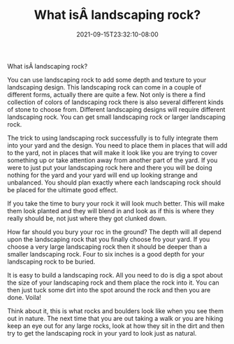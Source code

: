 ﻿---
title: "What isÂ landscaping rock?"
date: 2021-09-15T23:32:10-08:00
description: "Landscaping Tips for Web Success"
featured_image: "/images/Landscaping.jpg"
tags: ["Landscaping"]
---

What isÂ landscaping rock? 

You can use landscaping rock to add some depth and texture to your landscaping design. This landscaping rock can come in a couple of different forms, actually there are quite a few. Not only is there a find collection of colors of landscaping rock there is also several different kinds of stone to choose from. Different landscaping designs will require different landscaping rock. You can get small landscaping rock or larger landscaping rock. 

The trick to using landscaping rock successfully is to fully integrate them into your yard and the design. You need to place them in places that will add to the yard, not in places that will make it look like you are trying to cover something up or take attention away from another part of the yard. If you were to just put your landscaping rock here and there you will be doing nothing for the yard and your yard will end up looking strange and unbalanced. You should plan exactly where each landscaping rock should be placed for the ultimate good effect. 

If you take the time to bury your rock it will look much better. This will make them look planted and they will blend in and look as if this is where they really should be, not just where they got clunked down. 

How far should you bury your roc in the ground? The depth will all depend upon the landscaping rock that you finally choose fro your yard. If you choose a very large landscaping rock then it should be deeper than a smaller landscaping rock. Four to six inches is a good depth for your landscaping rock to be buried. 

It is easy to build a landscaping rock. All you need to do is dig a spot about the size of your landscaping rock and them place the rock into it. You can then just tuck some dirt into the spot around the rock and then you are done. Voila! 

Think about it, this is what rocks and boulders look like when you see them out in nature. The next time that you are out taking a walk or you are hiking keep an eye out for any large rocks, look at how they sit in the dirt and then try to get the landscaping rock in your yard to look just as natural. 



